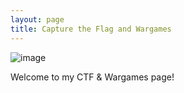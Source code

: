 ```yaml
---
layout: page
title: Capture the Flag and Wargames
---
```


![image](https://github.com/SecurityNoodle/SecurityNoodle.github.io/blob/master/Images/ctf.png)

Welcome to my CTF & Wargames page!

